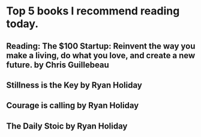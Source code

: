 # Top 5 books I recommend reading today. 

## Reading: The $100 Startup: Reinvent the way you make a living, do what you love, and create a new future. by Chris Guillebeau

## Stillness is the Key by Ryan Holiday 

## Courage is calling by Ryan Holiday

## The Daily Stoic by Ryan Holiday 